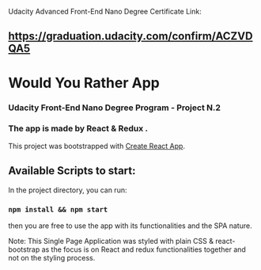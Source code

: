 Udacity Advanced Front-End Nano Degree Certificate Link:
## https://graduation.udacity.com/confirm/ACZVDQA5

# Would You Rather App

### Udacity Front-End Nano Degree Program - Project N.2
### The app is made by React & Redux .

This project was bootstrapped with [Create React App](https://github.com/facebook/create-react-app).
## Available Scripts to start:

In the project directory, you can run:
### `npm install && npm start` 
then you are free to use the app with its functionalities and the SPA nature.


Note: This Single Page Application was styled with plain CSS & react-bootstrap as the focus is on React and redux functionalities together and not on the styling process.
